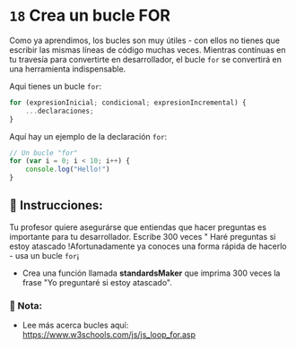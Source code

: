 # `18` Crea un bucle FOR

Como ya aprendimos, los bucles son muy útiles - con ellos no tienes que escribir las mismas líneas de código muchas veces. Mientras contínuas en tu travesía para convertirte en desarrollador, el bucle `for` se convertirá en una herramienta indispensable.

Aqui tienes un bucle `for`:


```js
for (expresionInicial; condicional; expresionIncremental) {
    ...declaraciones;
}
```
Aquí hay un ejemplo de la declaración `for`:

```js
// Un bucle "for"
for (var i = 0; i < 10; i++) {
    console.log("Hello!")
}
```

## :pencil: Instrucciones:

Tu profesor quiere asegurárse que entiendas que hacer preguntas es importante para tu desarrollador. Escribe 300 veces " Haré preguntas si estoy atascado !Afortunadamente ya conoces una forma rápida de hacerlo - usa un bucle `for`¡

* Crea una función llamada **standardsMaker** que imprima 300 veces la frase "Yo preguntaré si estoy atascado".

### :scroll: Nota:
* Lee más acerca bucles aquí: 
    https://www.w3schools.com/js/js_loop_for.asp